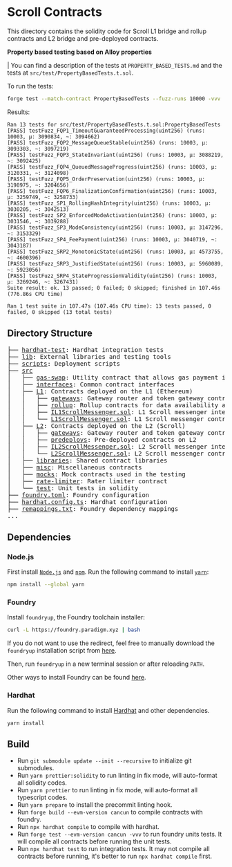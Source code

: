 # Scroll Contracts

This directory contains the solidity code for Scroll L1 bridge and rollup contracts and L2 bridge and pre-deployed contracts.

**Property based testing based on Alloy properties**

| You can find a description of the tests at `PROPERTY_BASED_TESTS.md` and the tests at `src/test/PropertyBasedTests.t.sol`.

To run the tests:

```bash
forge test --match-contract PropertyBasedTests --fuzz-runs 10000 -vvv
```

Results:

```
Ran 13 tests for src/test/PropertyBasedTests.t.sol:PropertyBasedTests
[PASS] testFuzz_FQP1_TimeoutGuaranteedProcessing(uint256) (runs: 10003, μ: 3090834, ~: 3094662)
[PASS] testFuzz_FQP2_MessageQueueStable(uint256) (runs: 10003, μ: 3093303, ~: 3097219)
[PASS] testFuzz_FQP3_StateInvariant(uint256) (runs: 10003, μ: 3088219, ~: 3092425)
[PASS] testFuzz_FQP4_QueuedMessageProgress(uint256) (runs: 10003, μ: 3120331, ~: 3124098)
[PASS] testFuzz_FQP5_OrderPreservation(uint256) (runs: 10003, μ: 3198975, ~: 3204656)
[PASS] testFuzz_FQP6_FinalizationConfirmation(uint256) (runs: 10003, μ: 3259749, ~: 3258733)
[PASS] testFuzz_SP1_RollingHashIntegrity(uint256) (runs: 10003, μ: 3030205, ~: 3042513)
[PASS] testFuzz_SP2_EnforcedModeActivation(uint256) (runs: 10003, μ: 3031546, ~: 3039288)
[PASS] testFuzz_SP3_ModeConsistency(uint256) (runs: 10003, μ: 3147296, ~: 3153329)
[PASS] testFuzz_SP4_FeePayment(uint256) (runs: 10003, μ: 3040719, ~: 3043187)
[PASS] testFuzz_SRP2_MonotonicState(uint256) (runs: 10003, μ: 4573755, ~: 4600396)
[PASS] testFuzz_SRP3_JustifiedState(uint256) (runs: 10003, μ: 5960089, ~: 5923056)
[PASS] testFuzz_SRP4_StateProgressionValidity(uint256) (runs: 10003, μ: 3269246, ~: 3267431)
Suite result: ok. 13 passed; 0 failed; 0 skipped; finished in 107.46s (776.86s CPU time)

Ran 1 test suite in 107.47s (107.46s CPU time): 13 tests passed, 0 failed, 0 skipped (13 total tests)
```

## Directory Structure

<pre>
├── <a href="./hardhat-test/">hardhat-test</a>: Hardhat integration tests
├── <a href="./lib/">lib</a>: External libraries and testing tools
├── <a href="./scripts">scripts</a>: Deployment scripts
├── <a href="./src">src</a>
│   ├── <a href="./src/gas-swap/">gas-swap</a>: Utility contract that allows gas payment in other tokens
│   ├── <a href="./src/interfaces/">interfaces</a>: Common contract interfaces
│   ├── <a href="./src/L1/">L1</a>: Contracts deployed on the L1 (Ethereum)
│   │   ├── <a href="./src/L1/gateways/">gateways</a>: Gateway router and token gateway contracts
│   │   ├── <a href="./src/L1/rollup/">rollup</a>: Rollup contracts for data availability and finalization
│   │   ├── <a href="./src/L1/IL1ScrollMessenger.sol">IL1ScrollMessenger.sol</a>: L1 Scroll messenger interface
│   │   └── <a href="./src/L1/L1ScrollMessenger.sol">L1ScrollMessenger.sol</a>: L1 Scroll messenger contract
│   ├── <a href="./src/L2/">L2</a>: Contracts deployed on the L2 (Scroll)
│   │   ├── <a href="./src/L2/gateways/">gateways</a>: Gateway router and token gateway contracts
│   │   ├── <a href="./src/L2/predeploys/">predeploys</a>: Pre-deployed contracts on L2
│   │   ├── <a href="./src/L2/IL2ScrollMessenger.sol">IL2ScrollMessenger.sol</a>: L2 Scroll messenger interface
│   │   └── <a href="./src/L2/L2ScrollMessenger.sol">L2ScrollMessenger.sol</a>: L2 Scroll messenger contract
│   ├── <a href="./src/libraries/">libraries</a>: Shared contract libraries
│   ├── <a href="./src/misc/">misc</a>: Miscellaneous contracts
│   ├── <a href="./src/mocks/">mocks</a>: Mock contracts used in the testing
│   ├── <a href="./src/rate-limiter/">rate-limiter</a>: Rater limiter contract
│   └── <a href="./src/test/">test</a>: Unit tests in solidity
├── <a href="./foundry.toml">foundry.toml</a>: Foundry configuration
├── <a href="./hardhat.config.ts">hardhat.config.ts</a>: Hardhat configuration
├── <a href="./remappings.txt">remappings.txt</a>: Foundry dependency mappings
...
</pre>

## Dependencies

### Node.js

First install [`Node.js`](https://nodejs.org/en) and [`npm`](https://www.npmjs.com/).
Run the following command to install [`yarn`](https://classic.yarnpkg.com/en/):

```bash
npm install --global yarn
```

### Foundry

Install `foundryup`, the Foundry toolchain installer:

```bash
curl -L https://foundry.paradigm.xyz | bash
```

If you do not want to use the redirect, feel free to manually download the `foundryup` installation script from [here](https://raw.githubusercontent.com/foundry-rs/foundry/master/foundryup/foundryup).

Then, run `foundryup` in a new terminal session or after reloading `PATH`.

Other ways to install Foundry can be found [here](https://github.com/foundry-rs/foundry#installation).

### Hardhat

Run the following command to install [Hardhat](https://hardhat.org/) and other dependencies.

```
yarn install
```

## Build

- Run `git submodule update --init --recursive` to initialize git submodules.
- Run `yarn prettier:solidity` to run linting in fix mode, will auto-format all solidity codes.
- Run `yarn prettier` to run linting in fix mode, will auto-format all typescript codes.
- Run `yarn prepare` to install the precommit linting hook.
- Run `forge build --evm-version cancun` to compile contracts with foundry.
- Run `npx hardhat compile` to compile with hardhat.
- Run `forge test --evm-version cancun -vvv` to run foundry units tests. It will compile all contracts before running the unit tests.
- Run `npx hardhat test` to run integration tests. It may not compile all contracts before running, it's better to run `npx hardhat compile` first.
